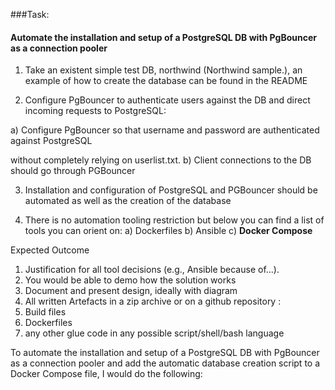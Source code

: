 ###Task: 

#### Automate the installation and setup of a PostgreSQL DB with PgBouncer as a connection pooler

1. Take an existent simple test DB, northwind (Northwind sample.), an example of how to create the
database can be found in the README

2. Configure PgBouncer to authenticate users against the DB and direct incoming requests to
PostgreSQL:

a) Configure PgBouncer so that username and password are authenticated against PostgreSQL

without completely relying on userlist.txt.
b) Client connections to the DB should go through PGBouncer

3. Installation and configuration of PostgreSQL and PGBouncer should be automated as well as the
creation of the database

4. There is no automation tooling restriction but below you can find a list of tools you can orient on:
a) Dockerfiles
b) Ansible
c) **Docker Compose**  

Expected Outcome
1. Justification for all tool decisions (e.g., Ansible because of...).
2. You would be able to demo how the solution works
3. Document and present design, ideally with diagram
4. All written Artefacts in a zip archive or on a github repository :
1. Build files
2. Dockerfiles
3. any other glue code in any possible script/shell/bash language


To automate the installation and setup of a PostgreSQL DB with PgBouncer as a connection pooler and add the automatic database creation script to a Docker Compose file, I would do the following:

